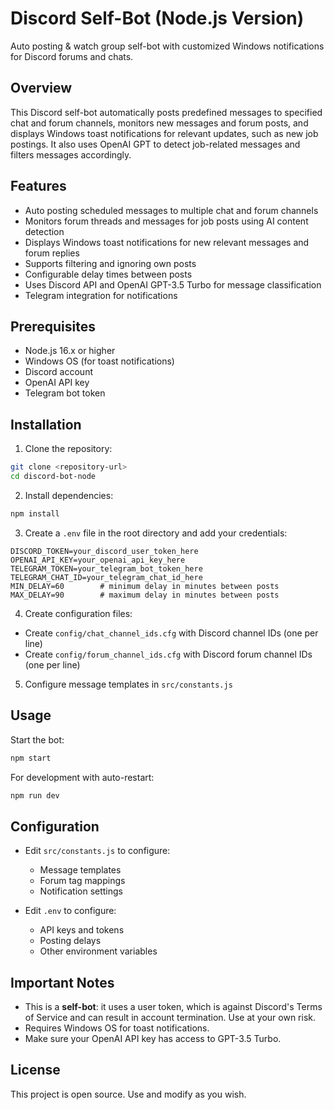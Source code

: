 # Discord Self-Bot (Node.js Version)

Auto posting & watch group self-bot with customized Windows notifications for Discord forums and chats.

## Overview

This Discord self-bot automatically posts predefined messages to specified chat and forum channels, monitors new messages and forum posts, and displays Windows toast notifications for relevant updates, such as new job postings. It also uses OpenAI GPT to detect job-related messages and filters messages accordingly.

## Features

- Auto posting scheduled messages to multiple chat and forum channels
- Monitors forum threads and messages for job posts using AI content detection
- Displays Windows toast notifications for new relevant messages and forum replies
- Supports filtering and ignoring own posts
- Configurable delay times between posts
- Uses Discord API and OpenAI GPT-3.5 Turbo for message classification
- Telegram integration for notifications

## Prerequisites

- Node.js 16.x or higher
- Windows OS (for toast notifications)
- Discord account
- OpenAI API key
- Telegram bot token

## Installation

1. Clone the repository:
```bash
git clone <repository-url>
cd discord-bot-node
```

2. Install dependencies:
```bash
npm install
```

3. Create a `.env` file in the root directory and add your credentials:
```env
DISCORD_TOKEN=your_discord_user_token_here
OPENAI_API_KEY=your_openai_api_key_here
TELEGRAM_TOKEN=your_telegram_bot_token_here
TELEGRAM_CHAT_ID=your_telegram_chat_id_here
MIN_DELAY=60        # minimum delay in minutes between posts
MAX_DELAY=90        # maximum delay in minutes between posts
```

4. Create configuration files:
- Create `config/chat_channel_ids.cfg` with Discord channel IDs (one per line)
- Create `config/forum_channel_ids.cfg` with Discord forum channel IDs (one per line)

5. Configure message templates in `src/constants.js`

## Usage

Start the bot:
```bash
npm start
```

For development with auto-restart:
```bash
npm run dev
```

## Configuration

- Edit `src/constants.js` to configure:
  - Message templates
  - Forum tag mappings
  - Notification settings

- Edit `.env` to configure:
  - API keys and tokens
  - Posting delays
  - Other environment variables

## Important Notes

- This is a **self-bot**: it uses a user token, which is against Discord's Terms of Service and can result in account termination. Use at your own risk.
- Requires Windows OS for toast notifications.
- Make sure your OpenAI API key has access to GPT-3.5 Turbo.

## License

This project is open source. Use and modify as you wish. 